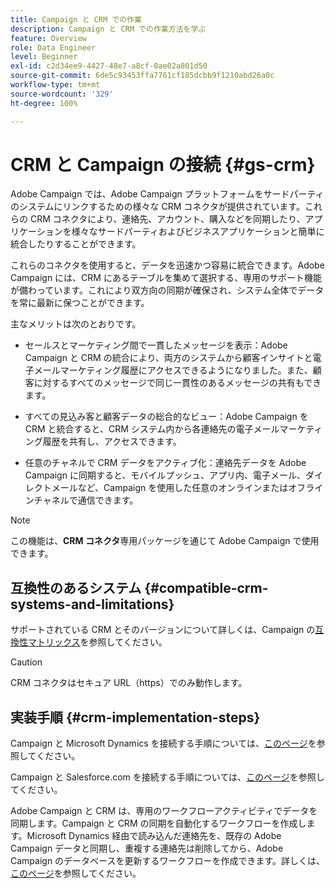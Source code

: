```yaml
---
title: Campaign と CRM での作業
description: Campaign と CRM での作業方法を学ぶ
feature: Overview
role: Data Engineer
level: Beginner
exl-id: c2d34ee9-4427-48e7-a8cf-0ae02a801d50
source-git-commit: 6de5c93453ffa7761cf185dcbb9f1210abd26a0c
workflow-type: tm+mt
source-wordcount: '329'
ht-degree: 100%

---
```


# CRM と Campaign の接続 {#gs-crm}

Adobe Campaign では、Adobe Campaign プラットフォームをサードパーティのシステムにリンクするための様々な CRM コネクタが提供されています。これらの CRM コネクタにより、連絡先、アカウント、購入などを同期したり、アプリケーションを様々なサードパーティおよびビジネスアプリケーションと簡単に統合したりすることができます。

これらのコネクタを使用すると、データを迅速かつ容易に統合できます。Adobe Campaign には、CRM にあるテーブルを集めて選択する、専用のサポート機能が備わっています。これにより双方向の同期が確保され、システム全体でデータを常に最新に保つことができます。

主なメリットは次のとおりです。

* セールスとマーケティング間で一貫したメッセージを表示：Adobe Campaign と CRM の統合により、両方のシステムから顧客インサイトと電子メールマーケティング履歴にアクセスできるようになりました。また、顧客に対するすべてのメッセージで同じ一貫性のあるメッセージの共有もできます。

* すべての見込み客と顧客データの総合的なビュー：Adobe Campaign を CRM と統合すると、CRM システム内から各連絡先の電子メールマーケティング履歴を共有し、アクセスできます。

* 任意のチャネルで CRM データをアクティブ化：連絡先データを Adobe Campaign に同期すると、モバイルプッシュ、アプリ内、電子メール、ダイレクトメールなど、Campaign を使用した任意のオンラインまたはオフラインチャネルで通信できます。


>[!NOTE]
>
>この機能は、**CRM コネクタ**&#x200B;専用パッケージを通じて Adobe Campaign で使用できます。

## 互換性のあるシステム {#compatible-crm-systems-and-limitations}

サポートされている CRM とそのバージョンについて詳しくは、Campaign の[互換性マトリックス](../start/compatibility-matrix.md)を参照してください。

>[!CAUTION]
>
> CRM コネクタはセキュア URL（https）でのみ動作します。

## 実装手順 {#crm-implementation-steps}

Campaign と Microsoft Dynamics を接続する手順については、[このページ](ac-ms-dyn.md)を参照してください。

Campaign と Salesforce.com を接続する手順については、[このページ](ac-sfdc.md)を参照してください。

Adobe Campaign と CRM は、専用のワークフローアクティビティでデータを同期します。Campaign と CRM の同期を自動化するワークフローを作成します。Microsoft Dynamics 経由で読み込んだ連絡先を、既存の Adobe Campaign データと同期し、重複する連絡先は削除してから、Adobe Campaign のデータベースを更新するワークフローを作成できます。詳しくは、[このページ](crm-data-sync.md)を参照してください。
